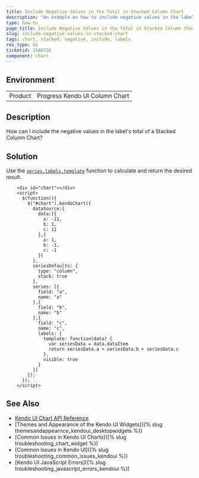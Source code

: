 ```yaml
---
title: Include Negative Values in the Total in Stacked Column Chart
description: "An example on how to include negative values in the label's total of a Stacked Column Chart"
type: how-to
page_title: Include Negative Values in the Total in Stacked Column Chart's labels - Kendo UI Chart for jQuery
slug: include-negative-values-in-stacked-chart
tags: chart, stacked, negative, include, labels
res_type: kb
ticketid: 1580716
component: chart
---
```


## Environment

<table>
 <tr>
  <td>Product</td>
  <td>Progress Kendo UI Column Chart</td>
 </tr>
</table>

## Description

How can I include the negative values in the label's total of a Stacked Column Chart?

## Solution

Use the [`series.labels.template`](/api/javascript/dataviz/ui/chart/configuration/series.labels.template) function to calculate and return the desired result.

```dojo
    <div id="chart"></div>
    <script>
      $(function(){
        $("#chart").kendoChart({
          dataSource:{
            data:[{
              a: -11,
              b: 1,
              c: 11
            },{
              a: 1,
              b: -1,
              c: -1
            }]
          },
          seriesDefaults: {
            type: "column",
            stack: true
          },
          series: [{
            field: "a",
            name: "a"
          },{
            field: "b",
            name: "b"
          },{
            field: "c",
            name: "c",
            labels: {
              template: function(data) {
                var seriesData = data.dataItem
                return seriesData.a + seriesData.b + seriesData.c
              },
              visible: true
            }
          }]
        });
      });
    </script>
```

## See Also

* [Kendo UI Chart API Reference](/api/javascript/dataviz/ui/chart)
* [Themes and Appearance of the Kendo UI Widgets]({% slug themesandappearnce_kendoui_desktopwidgets %})
* [Common Issues in Kendo UI Charts]({% slug troubleshooting_chart_widget %})
* [Common Issues in Kendo UI]({% slug troubleshooting_common_issues_kendoui %})
* [Kendo UI JavaScript Errors]({% slug troubleshooting_javascript_errors_kendoui %})
